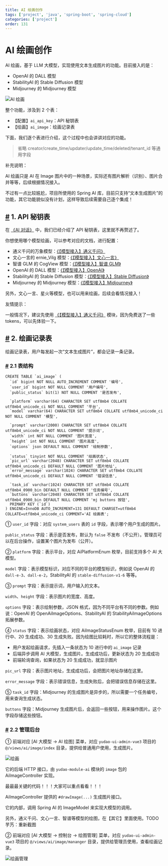```yaml
---
title: AI 绘画创作
tags: ['project', 'java', 'spring-boot', 'spring-cloud']
categories: ['project']
order: 131
---
```

# AI 绘画创作

AI 绘画，基于 LLM 大模型，实现使用文本生成图片的功能。目前接入的是：

 * OpenAI 的 DALL 模型
* StabilityAI 的 Stable Diffusion 模型
* Midjourney 的 Midjourney 模型

 ![AI 绘画](https://doc.iocoder.cn/img/AI%E6%89%8B%E5%86%8C/AI%E7%BB%98%E7%94%BB/%E7%BB%98%E7%94%BB.png)

 整个功能，涉及到 2 个表：

 * 【配置】`ai_api_key`：API 秘钥表
* 【绘画】`ai_image`：绘画记录表

 下面，我们逐个表进行介绍，这个过程中也会讲讲对应的功能。

 
> 省略 creator/create\_time/updater/update\_time/deleted/tenant\_id 等通用字段

 补充说明：

 AI 绘画只是 AI 在 Image 图片中的一种场景，实际还有图片解析（识别）、图片合并等等，后续根据情况接入。

 不过有一点比较尴尬，项目所使用的 Spring AI 库，目前只支持“文本生成图片”的功能，其它功能貌似没有计划，这样导致后续需要自己逐个集成！

 ## [#](#_1-api-秘钥表) 1. API 秘钥表

 在 [《AI 对话》](/ai/chat/) 中，我们已经介绍了 API 秘钥表，这里就不再赘述了。

 你想使用哪个模型绘画，可以参考对应的文档，进行配置：

 * 通义千问的万象模型：[《【模型接入】通义千问》](/ai/tongyi)
* 文心一言的 ernie\_Vilg 模型：[《【模型接入】文心一言》](/ai/yiyan)
* 智谱 GLM 的 CogView 模型：[《【模型接入】智谱 GLM》](/ai/glm)
* OpenAI 的 DALL 模型：[《【模型接入】OpenAI》](/ai/openai)
* StabilityAI 的 Stable Diffusion 模型：[《【模型接入】Stable Diffusion》](/ai/stable-diffusion)
* Midjourney 的 Midjourney 模型：[《【模型接入】Midjourney》](/ai/midjourney)

 另外，文心一言、星火等模型，也可以用来绘画，后续会看情况接入！

 友情提示：

 一般情况下，建议先使用 [《【模型接入】通义千问》](/ai/tongyi) 模块，因为免费送了一些 tokens，可以先体验一下。

 ## [#](#_2-绘画记录表) 2. 绘画记录表

 绘画记录表，用户每发起一次“文本生成图片”，都会记录一条记录。

 ### [#](#_2-1-表结构) 2.1 表结构

 
```
CREATE TABLE `ai_image` (
  `id` bigint NOT NULL AUTO_INCREMENT COMMENT '编号',
  `user_id` bigint NOT NULL COMMENT '用户编号',
  `public_status` bit(1) NOT NULL COMMENT '是否发布',

  `platform` varchar(64) CHARACTER SET utf8mb4 COLLATE utf8mb4_unicode_ci NOT NULL COMMENT '平台',
  `model` varchar(64) CHARACTER SET utf8mb4 COLLATE utf8mb4_unicode_ci NOT NULL COMMENT '模型',
  
  `prompt` varchar(2000) CHARACTER SET utf8mb4 COLLATE utf8mb4_unicode_ci NOT NULL COMMENT '提示词',
  `width` int NOT NULL COMMENT '图片宽度',
  `height` int NOT NULL COMMENT '图片高度',
  `options` json DEFAULT NULL COMMENT '绘制参数',
  
  `status` tinyint NOT NULL COMMENT '绘画状态',
  `pic_url` varchar(2048) CHARACTER SET utf8mb4 COLLATE utf8mb4_unicode_ci DEFAULT NULL COMMENT '图片地址',
  `error_message` varchar(1024) CHARACTER SET utf8mb4 COLLATE utf8mb4_unicode_ci DEFAULT NULL COMMENT '错误信息',
  
  `task_id` varchar(1024) CHARACTER SET utf8mb4 COLLATE utf8mb4_0900_bin DEFAULT NULL COMMENT '任务编号',
  `buttons` varchar(2048) CHARACTER SET utf8mb4 COLLATE utf8mb4_0900_bin DEFAULT NULL COMMENT 'mj buttons 按钮',
  PRIMARY KEY (`id`)
) ENGINE=InnoDB AUTO_INCREMENT=131 DEFAULT CHARSET=utf8mb4 COLLATE=utf8mb4_unicode_ci COMMENT='AI 绘画表';

```
① `user_id` 字段：对应 `system_users` 表的 `id` 字段，表示哪个用户生成的图片。

 `public_status` 字段：表示是否发布，默认为 `false` 不发布（不公开）。管理员可以在后台操作，设置某个图片为发布（公开）。

 ② `platform` 字段：表示平台，对应 AiPlatformEnum 枚举，目前支持多个 AI 大模型。

 `model` 字段：表示模型标识，对应不同的平台的模型标识，例如说 OpenAI 的 `dall-e-3`、`dall-e-2`，StabilityAI 的 `stable-diffusion-v1-6` 等等。

 ③ `prompt` 字段：表示提示词，用户输入的文本。

 `width`、`height` 字段：表示图片的宽度、高度。

 `options` 字段：表示绘制参数，JSON 格式，因为不同平台有不同的参数。例如说：OpenAI 的 OpenAiImageOptions、StabilityAI 的 StabilityAiImageOptions 拓展参数。

 ④ `status` 字段：表示绘画状态，对应 AiImageStatusEnum 枚举，目前有 10 进行中、20 生成成功、30 生成失败。因为绘图比较耗时，所以它的整体流程是：

 * 用户发起绘画请求，先插入一条状态为 10 进行中的 `ai_image` 记录
* 后端异步调用 AI 大模型，生成图片。生成成功后，更新状态为 20 生成成功
* 前端轮询查询，如果状态为 20 生成成功，就显示图片

 `pic_url` 字段：表示图片地址，生成成功后，会把图片地址存储在这里。

 `error_message` 字段：表示错误信息，生成失败后，会把错误信息存储在这里。

 ⑤ `task_id` 字段：Midjourney 的生成图片是异步的，所以需要一个任务编号，用来查询生成状态。

 `buttons` 字段：Midjourney 生成图片后，会返回一些按钮，用来操作图片。这个字段存储这些按钮。

 ### [#](#_2-2-管理后台) 2.2 管理后台

 ① 前端对应 [AI 大模型 -> AI 绘图] 菜单，对应 `yudao-ui-admin-vue3` 项目的 `@/views/ai/image/index` 目录，提供给普通用户使用，生成图片。

 ![绘画](https://doc.iocoder.cn/img/AI%E6%89%8B%E5%86%8C/AI%E7%BB%98%E7%94%BB/%E7%BB%98%E7%94%BB.png)

 它的后端 HTTP 接口，由 `yudao-module-ai` 模块的 `image` 包的 AiImageController 实现。

 最最最关键的代码！！！大家可以重点看看！！！

 AiImageController 提供的 `#drawImage(...)` 生成图片接口。

 它的内部，调用 Spring AI 的 ImageModel 来实现大模型的调用。

 另外，通义千问、文心一言、智谱等模型的绘图，在【其它】里面使用。TODO 芋艿：重新截图

 ② 前端对应 [AI 大模型 -> 控制台 -> 绘图管理] 菜单，对应 `yudao-ui-admin-vue3` 项目的 `@/views/ai/image/mananger` 目录，提供给管理员使用，查看绘画记录。

 ![绘画管理](https://doc.iocoder.cn/img/AI%E6%89%8B%E5%86%8C/AI%E7%BB%98%E7%94%BB/%E7%BB%98%E7%94%BB%E7%AE%A1%E7%90%86.png)

